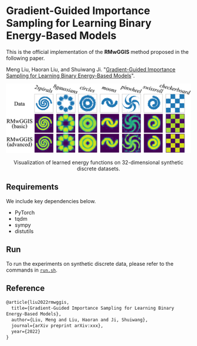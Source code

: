 # Gradient-Guided Importance Sampling for Learning Binary Energy-Based Models

This is the official implementation of the **RMwGGIS** method proposed in the following paper.

Meng Liu, Haoran Liu, and Shuiwang Ji. "[Gradient-Guided Importance Sampling for Learning Binary Energy-Based Models](https://github.com/divelab/RMwGGIS)".

<p align="center">
<img src="https://github.com/divelab/RMwGGIS/blob/main/assets/RMwGGIS.png" width="600" class="center" alt=""/>
    <br/>
</p>
<p align = "center">
Visualization of learned energy functions on 32-dimensional synthetic discrete datasets.
</p>


## Requirements
We include key dependencies below.
* PyTorch
* tqdm
* sympy
* distutils

## Run
To run the experiments on synthetic discrete data, please refer to the commands in [`run.sh`](https://github.com/divelab/RMwGGIS/blob/main/RMwGGIS/run.sh).

## Reference
```
@article{liu2022rmwggis,
  title={Gradient-Guided Importance Sampling for Learning Binary Energy-Based Models},
  author={Liu, Meng and Liu, Haoran and Ji, Shuiwang},
  journal={arXiv preprint arXiv:xxx},
  year={2022}
}
```
